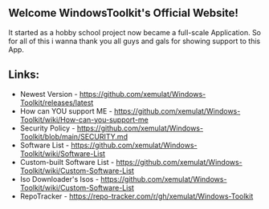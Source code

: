 ## Welcome WindowsToolkit's Official Website!
It started as a hobby school project now became a full-scale Application.
So for all of this i wanna thank you all guys and gals for showing support to this App.

## Links:
* Newest Version - https://github.com/xemulat/Windows-Toolkit/releases/latest
* How can YOU support ME - https://github.com/xemulat/Windows-Toolkit/wiki/How-can-you-support-me
* Security Policy - https://github.com/xemulat/Windows-Toolkit/blob/main/SECURITY.md
* Software List - https://github.com/xemulat/Windows-Toolkit/wiki/Software-List
* Custom-built Software List - https://github.com/xemulat/Windows-Toolkit/wiki/Custom-Software-List
* Iso Downloader's Isos - https://github.com/xemulat/Windows-Toolkit/wiki/Custom-Software-List
* RepoTracker - https://repo-tracker.com/r/gh/xemulat/Windows-Toolkit

